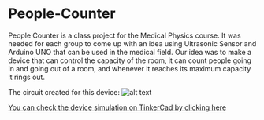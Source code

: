 # People-Counter
People Counter is a class project for the Medical Physics course.
It was needed for each group to come up with an idea using Ultrasonic Sensor and Arduino UNO that can be used in the medical field.
Our idea was to make a device that can control the capacity of the room, it can count people going in and going out of a room, and whenever it reaches its maximum capacity it rings out.

The circuit created for this device:
![alt text](https://i.imgur.com/FCE4hnl.png "People Counter Circuit")

[You can check the device simulation on TinkerCad by clicking here](https://www.tinkercad.com/things/42ivtkiy03Z-people-counter/)
